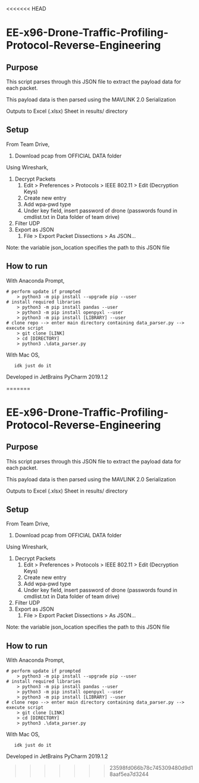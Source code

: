 <<<<<<< HEAD
# EE-x96-Drone-Traffic-Profiling-Protocol-Reverse-Engineering


## Purpose
This script parses through this JSON file to extract the payload data for each packet.
  
This payload data is then parsed using the MAVLINK 2.0 Serialization

Outputs to Excel (.xlsx) Sheet in results/ directory


## Setup
From Team Drive,
  1) Download pcap from OFFICIAL DATA folder 

Using Wireshark,
   1) Decrypt Packets 
      1) Edit > Preferences > Protocols > IEEE 802.11 > Edit (Decryption Keys)
      2) Create new entry
      3) Add wpa-pwd type   
      4) Under key field, insert password of drone (passwords found in cmdlist.txt in Data folder of team drive)
   2) Filter UDP
   3) Export as JSON
      1) File > Export Packet Dissections > As JSON...

Note: the variable json_location specifies the path to this JSON file


## How to run
With Anaconda Prompt,

```
# perform update if prompted
    > python3 -m pip install --upgrade pip --user
# install required libraries
    > python3 -m pip install pandas --user
    > python3 -m pip install openpyxl --user
    > python3 -m pip install [LIBRARY] --user
# clone repo --> enter main directory containing data_parser.py --> execute script
    > git clone [LINK]
    > cd [DIRECTORY]
    > python3 .\data_parser.py
``` 

With Mac OS,

       idk just do it





Developed in JetBrains PyCharm 2019.1.2

=======
# EE-x96-Drone-Traffic-Profiling-Protocol-Reverse-Engineering


## Purpose
This script parses through this JSON file to extract the payload data for each packet.
  
This payload data is then parsed using the MAVLINK 2.0 Serialization

Outputs to Excel (.xlsx) Sheet in results/ directory


## Setup
From Team Drive,
  1) Download pcap from OFFICIAL DATA folder 

Using Wireshark,
   1) Decrypt Packets 
      1) Edit > Preferences > Protocols > IEEE 802.11 > Edit (Decryption Keys)
      2) Create new entry
      3) Add wpa-pwd type   
      4) Under key field, insert password of drone (passwords found in cmdlist.txt in Data folder of team drive)
   2) Filter UDP
   3) Export as JSON
      1) File > Export Packet Dissections > As JSON...

Note: the variable json_location specifies the path to this JSON file


## How to run
With Anaconda Prompt,

```
# perform update if prompted
    > python3 -m pip install --upgrade pip --user
# install required libraries
    > python3 -m pip install pandas --user
    > python3 -m pip install openpyxl --user
    > python3 -m pip install [LIBRARY] --user
# clone repo --> enter main directory containing data_parser.py --> execute script
    > git clone [LINK]
    > cd [DIRECTORY]
    > python3 .\data_parser.py
``` 

With Mac OS,

       idk just do it





Developed in JetBrains PyCharm 2019.1.2

>>>>>>> 23598fd066b78c745309480d9d18aaf5ea7d3244
